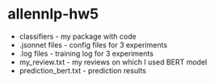 # allennlp-hw5

* classifiers - my package with code
* .jsonnet files - config files for 3 experiments
* .log files - training log for 3 experiments
* my_review.txt - my reviews on which I used BERT model
* prediction_bert.txt - prediction results
